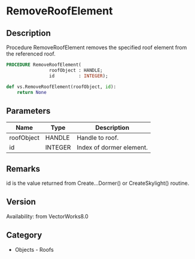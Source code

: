# RemoveRoofElement

## Description
Procedure RemoveRoofElement removes the specified roof element from the referenced roof.

```pascal
PROCEDURE RemoveRoofElement(
				roofObject : HANDLE;
				id         : INTEGER);
```

```python
def vs.RemoveRoofElement(roofObject, id):
    return None
```

## Parameters
|Name|Type|Description|
|---|---|---|
|roofObject|HANDLE|Handle to roof.|
|id|INTEGER|Index of dormer element.|

## Remarks
id is the value returned from Create...Dormer() or CreateSkylight() routine.

## Version
Availability: from VectorWorks8.0

## Category
* Objects - Roofs


